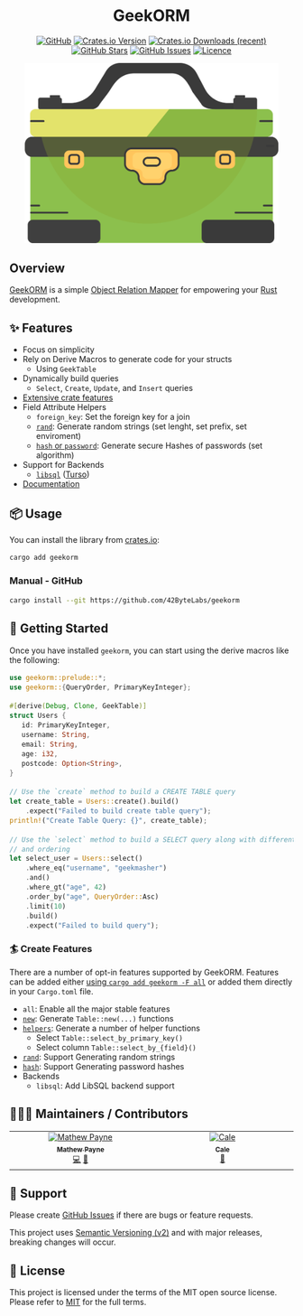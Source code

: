 <!-- markdownlint-disable -->
<div align="center">
<h1>GeekORM</h1>

[![GitHub](https://img.shields.io/badge/github-%23121011.svg?style=for-the-badge&logo=github&logoColor=white)][github]
[![Crates.io Version](https://img.shields.io/crates/v/geekorm?style=for-the-badge)][crates-io]
[![Crates.io Downloads (recent)](https://img.shields.io/crates/dr/geekorm?style=for-the-badge)][crates-io]
[![GitHub Stars](https://img.shields.io/github/stars/42ByteLabs/geekorm?style=for-the-badge)][github]
[![GitHub Issues](https://img.shields.io/github/issues/42ByteLabs/geekorm?style=for-the-badge)][github-issues]
[![Licence](https://img.shields.io/github/license/Ileriayo/markdown-badges?style=for-the-badge)][license]

<img src="./assets/geekorm.png" width="450" title="GeekORM Logo">

</div>
<!-- markdownlint-restore -->

## Overview

[GeekORM][crates-io] is a simple [Object Relation Mapper][docs-orm] for empowering your [Rust][rust-lang] development.

## ✨ Features

- Focus on simplicity
- Rely on Derive Macros to generate code for your structs
  - Using `GeekTable`
- Dynamically build queries
  - `Select`, `Create`, `Update`, and `Insert` queries
- [Extensive crate features](#-create-features)
- Field Attribute Helpers
  - `foreign_key`: Set the foreign key for a join
  - [`rand`][docs-rand]: Generate random strings (set lenght, set prefix, set enviroment)
  - [`hash` or `password`][docs-hash]: Generate secure Hashes of passwords (set algorithm)
- Support for Backends
  - [`libsql`][lib-libsql] ([Turso][web-turso])
- [Documentation][docs]

## 📦 Usage

You can install the library from [crates.io][crates]:

```bash
cargo add geekorm
```

### Manual - GitHub

```bash
cargo install --git https://github.com/42ByteLabs/geekorm
```

## 🏃 Getting Started

Once you have installed `geekorm`, you can start using the derive macros like the following:

```rust
use geekorm::prelude::*;
use geekorm::{QueryOrder, PrimaryKeyInteger};

#[derive(Debug, Clone, GeekTable)]
struct Users {
   id: PrimaryKeyInteger,
   username: String,
   email: String,
   age: i32,
   postcode: Option<String>,
}

// Use the `create` method to build a CREATE TABLE query
let create_table = Users::create().build()
    .expect("Failed to build create table query");
println!("Create Table Query: {}", create_table);

// Use the `select` method to build a SELECT query along with different conditions
// and ordering
let select_user = Users::select()
    .where_eq("username", "geekmasher")
    .and()
    .where_gt("age", 42)
    .order_by("age", QueryOrder::Asc)
    .limit(10)
    .build()
    .expect("Failed to build query");

```

### 🏄 Create Features

There are a number of opt-in features supported by GeekORM.
Features can be added either [using `cargo add geekorm -F all`][docs-cargo-add] or added them directly in your `Cargo.toml` file.

- `all`: Enable all the major stable features
- [`new`][docs-new]: Generate `Table::new(...)` functions
- [`helpers`][docs-helpers]: Generate a number of helper functions
  - Select `Table::select_by_primary_key()`
  - Select column `Table::select_by_{field}()`
- [`rand`][docs-rand]: Support Generating random strings
- [`hash`][docs-hash]: Support Generating password hashes
- Backends
  - `libsql`: Add LibSQL backend support

## 🧑‍🤝‍🧑 Maintainers / Contributors

<!-- ALL-CONTRIBUTORS-LIST:START - Do not remove or modify this section -->
<!-- prettier-ignore-start -->
<!-- markdownlint-disable -->
<table>
  <tbody>
    <tr>
      <td align="center" valign="top" width="14.28%"><a href="https://geekmasher.dev"><img src="https://avatars.githubusercontent.com/u/2772944?v=4?s=100" width="100px;" alt="Mathew Payne"/><br /><sub><b>Mathew Payne</b></sub></a><br /><a href="#code-GeekMasher" title="Code">💻</a> <a href="#review-GeekMasher" title="Reviewed Pull Requests">👀</a></td>
      <td align="center" valign="top" width="14.28%"><a href="https://github.com/MsGeekMasher"><img src="https://avatars.githubusercontent.com/u/93775622?v=4?s=100" width="100px;" alt="Cale"/><br /><sub><b>Cale</b></sub></a><br /><a href="#design-MsGeekMasher" title="Design">🎨</a></td>
    </tr>
  </tbody>
</table>

<!-- markdownlint-restore -->
<!-- prettier-ignore-end -->

<!-- ALL-CONTRIBUTORS-LIST:END -->

## 🦸 Support

Please create [GitHub Issues][github-issues] if there are bugs or feature requests.

This project uses [Semantic Versioning (v2)][semver] and with major releases, breaking changes will occur.

## 📓 License

This project is licensed under the terms of the MIT open source license.
Please refer to [MIT][license] for the full terms.

<!-- Resources -->

[license]: ./LICENSE
[crates-io]: https://crates.io/crates/geekorm
[docs]: https://docs.rs/geekorm/latest/geekorm
[rust-lang]: https://www.rust-lang.org/
[semver]: https://semver.org/
[github]: https://github.com/42ByteLabs/geekorm
[github-issues]: https://github.com/42ByteLabs/geekorm/issues
[crates]: https://crates.io
[docs-orm]: https://en.wikipedia.org/wiki/Object%E2%80%93relational_mapping
[docs-cargo-add]: https://doc.rust-lang.org/cargo/commands/cargo-add.html#dependency-options

[docs-new]: https://docs.rs/geekorm-derive/latest/geekorm_derive/derive.GeekTable.html#generate-new-rows
[docs-helpers]: https://docs.rs/geekorm-derive/latest/geekorm_derive/derive.GeekTable.html#generated-helper-methods
[docs-hash]: https://docs.rs/geekorm-derive/latest/geekorm_derive/derive.GeekTable.html#generate-hash-for-storing-passwords
[docs-rand]: https://docs.rs/geekorm-derive/latest/geekorm_derive/derive.GeekTable.html#generate-random-data-for-column

[lib-libsql]: https://github.com/tursodatabase/libsql
[web-turso]: https://turso.tech/
